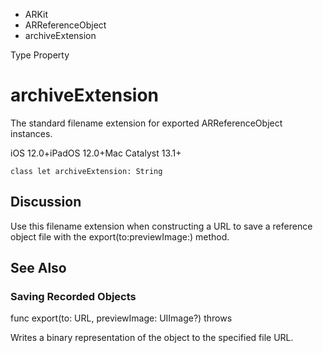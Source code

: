 

- ARKit
- ARReferenceObject
-  archiveExtension 

Type Property

# archiveExtension

The standard filename extension for exported ARReferenceObject instances.

iOS 12.0+iPadOS 12.0+Mac Catalyst 13.1+

``` source
class let archiveExtension: String
```

## Discussion

Use this filename extension when constructing a URL to save a reference object file with the export(to:previewImage:) method.

## See Also

### Saving Recorded Objects

func export(to: URL, previewImage: UIImage?) throws

Writes a binary representation of the object to the specified file URL.

